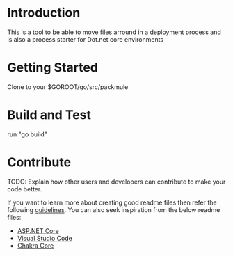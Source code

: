 # Introduction 
This is a tool to be able to move files arround in a deployment process and is also a process starter for Dot.net core environments

# Getting Started
Clone to your $GOROOT/go/src/packmule

# Build and Test
run "go build"

# Contribute
TODO: Explain how other users and developers can contribute to make your code better. 

If you want to learn more about creating good readme files then refer the following [guidelines](https://www.visualstudio.com/en-us/docs/git/create-a-readme). You can also seek inspiration from the below readme files:
- [ASP.NET Core](https://github.com/aspnet/Home)
- [Visual Studio Code](https://github.com/Microsoft/vscode)
- [Chakra Core](https://github.com/Microsoft/ChakraCore)
